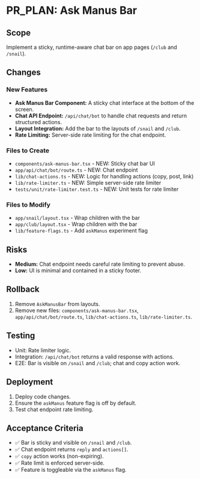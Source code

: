 # PR_PLAN: Ask Manus Bar

## Scope

Implement a sticky, runtime-aware chat bar on app pages (`/club` and `/snail`).

## Changes

### New Features
- **Ask Manus Bar Component:** A sticky chat interface at the bottom of the screen.
- **Chat API Endpoint:** `/api/chat/bot` to handle chat requests and return structured actions.
- **Layout Integration:** Add the bar to the layouts of `/snail` and `/club`.
- **Rate Limiting:** Server-side rate limiting for the chat endpoint.

### Files to Create
- `components/ask-manus-bar.tsx` - NEW: Sticky chat bar UI
- `app/api/chat/bot/route.ts` - NEW: Chat endpoint
- `lib/chat-actions.ts` - NEW: Logic for handling actions (copy, post, link)
- `lib/rate-limiter.ts` - NEW: Simple server-side rate limiter
- `tests/unit/rate-limiter.test.ts` - NEW: Unit tests for rate limiter

### Files to Modify
- `app/snail/layout.tsx` - Wrap children with the bar
- `app/club/layout.tsx` - Wrap children with the bar
- `lib/feature-flags.ts` - Add `askManus` experiment flag

## Risks

- **Medium:** Chat endpoint needs careful rate limiting to prevent abuse.
- **Low:** UI is minimal and contained in a sticky footer.

## Rollback

1. Remove `AskManusBar` from layouts.
2. Remove new files: `components/ask-manus-bar.tsx`, `app/api/chat/bot/route.ts`, `lib/chat-actions.ts`, `lib/rate-limiter.ts`.

## Testing

- Unit: Rate limiter logic.
- Integration: `/api/chat/bot` returns a valid response with actions.
- E2E: Bar is visible on `/snail` and `/club`; chat and copy action work.

## Deployment

1. Deploy code changes.
2. Ensure the `askManus` feature flag is off by default.
3. Test chat endpoint rate limiting.

## Acceptance Criteria

- ✅ Bar is sticky and visible on `/snail` and `/club`.
- ✅ Chat endpoint returns `reply` and `actions[]`.
- ✅ `copy` action works (non-expiring).
- ✅ Rate limit is enforced server-side.
- ✅ Feature is toggleable via the `askManus` flag.

